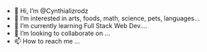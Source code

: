 - 👋 Hi, I’m @Cynthializrodz
- 👀 I’m interested in arts, foods, math, science, pets, languages...
- 🌱 I’m currently learning Full Stack Web Dev....
- 💞️ I’m looking to collaborate on ...
- 📫 How to reach me ...

<!---
Cynthializrodz/Cynthializrodz is a ✨ special ✨ repository because its `README.md` (this file) appears on your GitHub profile.
You can click the Preview link to take a look at your changes.
--->
